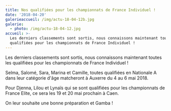 ```yaml
---
title: Nos qualifiées pour les championnats de France Individuel !
date: '2018-04-20'
galerieaccueil: /img/actu-18-04-12b.jpg
galerie:
  - photo: /img/actu-18-04-12.jpg
accueil: >-
  Les derniers classements sont sortis, nous connaissons maintenant toutes les 
  qualifiées pour les championnats de France Individuel !
---
```

Les derniers classements sont sortis, nous connaissons maintenant toutes les qualifiées pour les championnats de France Individuel !

Selma, Salomé, Sara, Marina et Camille, toutes qualifiées en Nationale A dans leur catégorie d'âge matcheront à Auxerre du 4 au 6 mai 2018.

Pour Djenna, Lilou et Lynaïs qui se sont qualifiées pour les championnats de France Elite, ce sera les 19 et 20 mai prochain à Caen.

On leur souhaite une bonne préparation et Gamba !
